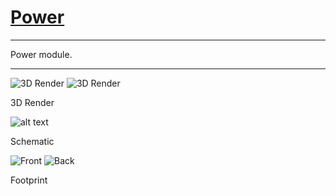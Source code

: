 # [Power](https://github.com/sonicavionics/4in-power)

---

Power module.

---

<div class="image-row">
    <img src="https://raw.githubusercontent.com/sonicavionics/4in-power/refs/heads/main/images/board.front.png" alt="3D Render">
    <img src="https://raw.githubusercontent.com/sonicavionics/4in-power/refs/heads/main/images/board.back.png" alt="3D Render">
</div>
<p class="image-caption">3D Render</p>

![alt text](https://raw.githubusercontent.com/sonicavionics/4in-power/refs/heads/main/images/sch.svg)
<p class="image-caption">Schematic</p>

<div class="image-row">
    <img src="https://raw.githubusercontent.com/sonicavionics/4in-power/refs/heads/main/images/pcbf.svg" alt="Front">
    <img src="https://raw.githubusercontent.com/sonicavionics/4in-power/refs/heads/main/images/pcbb.svg" alt="Back">
</div>
<p class="image-caption">Footprint</p>

<!-- # Components

- [Regulator](https://jlcpcb.com/partdetail/DiodesIncorporated-AP63203WU7/C780769)
- [Inductor](https://jlcpcb.com/partdetail/Tdk-SLF7055T_6R8N2R83PF/C21218)
- **USB-C** [JLC USB-C port](https://jlcpcb.com/partdetail/ShouHan-TYPE_C_16PIN_2MD_073/C2765186) -->
